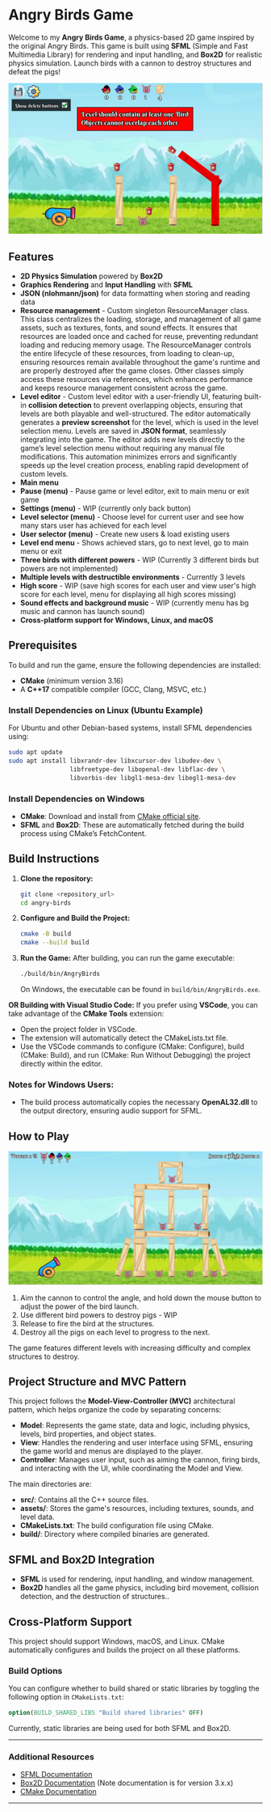 
# Angry Birds Game

Welcome to my **Angry Birds Game**, a physics-based 2D game inspired by the original Angry Birds. This game is built using **SFML** (Simple and Fast Multimedia Library) for rendering and input handling, and **Box2D** for realistic physics simulation. Launch birds with a cannon to destroy structures and defeat the pigs!

<!-- Full-width image -->
![Level Editor](assets/images/level_editor_example.png)

## Features
- **2D Physics Simulation** powered by **Box2D**
- **Graphics Rendering** and **Input Handling** with **SFML**
- **JSON (nlohmann/json)** for data formatting when storing and reading data
- **Resource management** - Custom singleton ResourceManager class. This class centralizes the loading, storage, and management of all game assets, such as textures, fonts, and sound effects. It ensures that resources are loaded once and cached for reuse, preventing redundant loading and reducing memory usage. The ResourceManager controls the entire lifecycle of these resources, from loading to clean-up, ensuring resources remain available throughout the game's runtime and are properly destroyed after the game closes. Other classes simply access these resources via references, which enhances performance and keeps resource management consistent across the game.
- **Level editor** - Custom level editor with a user-friendly UI, featuring built-in **collision detection** to prevent overlapping objects, ensuring that levels are both playable and well-structured. The editor automatically generates a **preview screenshot** for the level, which is used in the level selection menu. Levels are saved in **JSON format**, seamlessly integrating into the game. The editor adds new levels directly to the game’s level selection menu without requiring any manual file modifications. This automation minimizes errors and significantly speeds up the level creation process, enabling rapid development of custom levels.
- **Main menu** 
- **Pause (menu)** - Pause game or level editor, exit to main menu or exit game
- **Settings (menu)** - WIP (currently only back button)
- **Level selector (menu)** - Choose level for current user and see how many stars user has achieved for each level
- **User selector (menu)** - Create new users & load existing users
- **Level end menu** - Shows achieved stars, go to next level, go to main menu or exit
- **Three birds with different powers** - WIP (Currently 3 different birds but powers are not implemented)
- **Multiple levels with destructible environments** - Currently 3 levels
- **High score** - WIP (save high scores for each user and view user's high score for each level, menu for displaying all high scores missing)
- **Sound effects and background music** - WIP (currently menu has bg music and cannon has launch sound) 
- **Cross-platform support for Windows, Linux, and macOS**

## Prerequisites

To build and run the game, ensure the following dependencies are installed:

- **CMake** (minimum version 3.16)
- A **C++17** compatible compiler (GCC, Clang, MSVC, etc.)

### Install Dependencies on Linux (Ubuntu Example)
For Ubuntu and other Debian-based systems, install SFML dependencies using:
```bash
sudo apt update
sudo apt install libxrandr-dev libxcursor-dev libudev-dev \
                 libfreetype-dev libopenal-dev libflac-dev \
                 libvorbis-dev libgl1-mesa-dev libegl1-mesa-dev
```

### Install Dependencies on Windows
- **CMake**: Download and install from [CMake official site](https://cmake.org/download/).
- **SFML** and **Box2D**: These are automatically fetched during the build process using CMake’s FetchContent.

## Build Instructions

1. **Clone the repository:**
   ```bash
   git clone <repository_url>
   cd angry-birds
   ```

2. **Configure and Build the Project:**
   ```bash
   cmake -B build
   cmake --build build
   ```

3. **Run the Game:**
   After building, you can run the game executable:
   ```bash
   ./build/bin/AngryBirds
   ```
   On Windows, the executable can be found in `build/bin/AngryBirds.exe`.

**OR Building with Visual Studio Code:** If you prefer using **VSCode**, you can take advantage of the **CMake Tools** extension:
- Open the project folder in VSCode.
- The extension will automatically detect the CMakeLists.txt file.
- Use the VSCode commands to configure (CMake: Configure), build (CMake: Build), and run (CMake: Run Without Debugging) the project directly within the editor.

### Notes for Windows Users:
- The build process automatically copies the necessary **OpenAL32.dll** to the output directory, ensuring audio support for SFML.


## How to Play
![Custom Level Example](assets/images/custom_level_example.png)
1. Aim the cannon to control the angle, and hold down the mouse button to adjust the power of the bird launch.
2. Use different bird powers to destroy pigs - WIP
3. Release to fire the bird at the structures.
4. Destroy all the pigs on each level to progress to the next.


The game features different levels with increasing difficulty and complex structures to destroy.

## Project Structure and MVC Pattern
This project follows the **Model-View-Controller (MVC)** architectural pattern, which helps organize the code by separating concerns:
- **Model**: Represents the game state, data and logic, including physics, levels, bird properties, and object states.
- **View**: Handles the rendering and user interface using SFML, ensuring the game world and menus are displayed to the player.
- **Controller**: Manages user input, such as aiming the cannon, firing birds, and interacting with the UI, while coordinating the Model and View.

The main directories are:
- **src/**: Contains all the C++ source files.
- **assets/**: Stores the game's resources, including textures, sounds, and level data.
- **CMakeLists.txt**: The build configuration file using CMake.
- **build/**: Directory where compiled binaries are generated.

## SFML and Box2D Integration

- **SFML** is used for rendering, input handling, and window management.
- **Box2D** handles all the game physics, including bird movement, collision detection, and the destruction of structures..

## Cross-Platform Support

This project should support Windows, macOS, and Linux. CMake automatically configures and builds the project on all these platforms.

### Build Options
You can configure whether to build shared or static libraries by toggling the following option in `CMakeLists.txt`:
```cmake
option(BUILD_SHARED_LIBS "Build shared libraries" OFF)
```
Currently, static libraries are being used for both SFML and Box2D.

---

### Additional Resources
- [SFML Documentation](https://www.sfml-dev.org/documentation/2.6.1/)
- [Box2D Documentation](https://box2d.org/documentation/) (Note documentation is for version 3.x.x)
- [CMake Documentation](https://cmake.org/documentation/)

---
